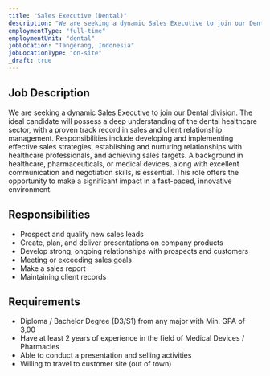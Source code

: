 ```yaml
---
title: "Sales Executive (Dental)"
description: "We are seeking a dynamic Sales Executive to join our Dental division. The ideal candidate will possess a deep understanding of the dental healthcare sector, with a proven track record in sales and client relationship management."
employmentType: "full-time"
employmentUnit: "dental"
jobLocation: "Tangerang, Indonesia"
jobLocationType: "on-site"
_draft: true
---
```


## Job Description

We are seeking a dynamic Sales Executive to join our Dental division. The ideal candidate will possess a deep understanding of the dental healthcare sector, with a proven track record in sales and client relationship management. Responsibilities include developing and implementing effective sales strategies, establishing and nurturing relationships with healthcare professionals, and achieving sales targets. A background in healthcare, pharmaceuticals, or medical devices, along with excellent communication and negotiation skills, is essential. This role offers the opportunity to make a significant impact in a fast-paced, innovative environment.

## Responsibilities

- Prospect and qualify new sales leads
- Create, plan, and deliver presentations on company products
- Develop strong, ongoing relationships with prospects and customers
- Meeting or exceeding sales goals
- Make a sales report
- Maintaining client records

## Requirements

-  Diploma / Bachelor Degree (D3/S1) from any major with Min. GPA of 3,00
-  Have at least 2 years of experience in the field of Medical Devices / Pharmacies 
-  Able to conduct a presentation and selling activities
-  Willing to travel to customer site (out of town)

